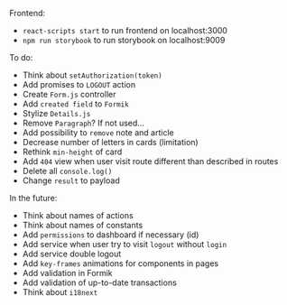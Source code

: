 Frontend:
- `react-scripts start` to run frontend on localhost:3000
- `npm run storybook` to run storybook on localhost:9009

To do:
- Think about `setAuthorization(token)`
- Add promises to `LOGOUT` action
- Create `Form.js` controller
- Add `created field` to `Formik`
- Stylize `Details.js`
- Remove `Paragraph`? If not used...
- Add possibility to `remove` note and article
- Decrease number of letters in cards (limitation)
- Rethink `min-height` of card
- Add `404` view when user visit route different than described in routes
- Delete all `console.log()`
- Change `result` to payload

In the future:
- Think about names of actions
- Think about names of constants
- Add `permissions` to dashboard if necessary (id)
- Add service when user try to visit `logout` without `login`
- Add service double logout
- Add `key-frames` animations for components in pages
- Add validation in Formik
- Add validation of up-to-date transactions
- Think about `i18next`
